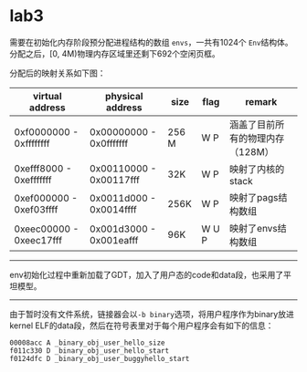 # lab3

需要在初始化内存阶段预分配进程结构的数组 `envs`，一共有1024个 `Env`结构体。分配之后，[0, 4M)物理内存区域里还剩下692个空闲页框。

分配后的映射关系如下图：

| virtual address         | physical address        | size  | flag  | remark                           |
| ----------------------- | ----------------------- | ----- | ----- | -------------------------------- |
| 0xf0000000 - 0xffffffff | 0x00000000 - 0x0fffffff | 256 M | W P   | 涵盖了目前所有的物理内存（128M） |
| 0xefff8000 - 0xefffffff | 0x00110000 - 0x00117fff | 32K   | W P   | 映射了内核的stack                |
| 0xef000000 - 0xef03ffff | 0x0011d000 - 0x0014ffff | 256K  | W P   | 映射了pags结构数组               |
| 0xeec00000 - 0xeec17fff | 0x001d3000 - 0x001eafff | 96K   | W U P | 映射了envs结构数组               |

---

env初始化过程中重新加载了GDT，加入了用户态的code和data段，也采用了平坦模型。

---

由于暂时没有文件系统，链接器会以`-b binary`选项，将用户程序作为binary放进kernel ELF的data段，然后在符号表里对于每个用户程序会有如下的信息：

```
00008acc A _binary_obj_user_hello_size
f011c330 D _binary_obj_user_hello_start
f0124dfc D _binary_obj_user_buggyhello_start
```
